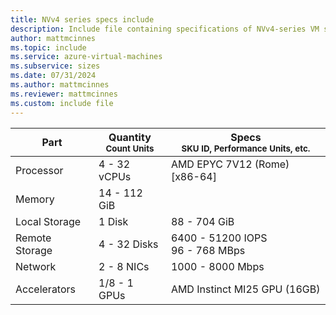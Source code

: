 ```yaml
---
title: NVv4 series specs include
description: Include file containing specifications of NVv4-series VM sizes.
author: mattmcinnes
ms.topic: include
ms.service: azure-virtual-machines
ms.subservice: sizes
ms.date: 07/31/2024
ms.author: mattmcinnes
ms.reviewer: mattmcinnes
ms.custom: include file
---
```

| Part | Quantity <br><sup>Count Units | Specs <br><sup>SKU ID, Performance Units, etc.  |
|---|---|---|
| Processor      | 4 - 32 vCPUs     | AMD EPYC 7V12 (Rome) [x86-64] |
| Memory         | 14 - 112 GiB        |    |
| Local Storage  | 1 Disk         | 88 - 704 GiB  |
| Remote Storage | 4 - 32 Disks        | 6400 - 51200 IOPS <br>96 - 768 MBps |
| Network        | 2 - 8 NICs        | 1000 - 8000 Mbps |
| Accelerators   | 1/8 - 1 GPUs            | AMD Instinct MI25 GPU (16GB)    |

